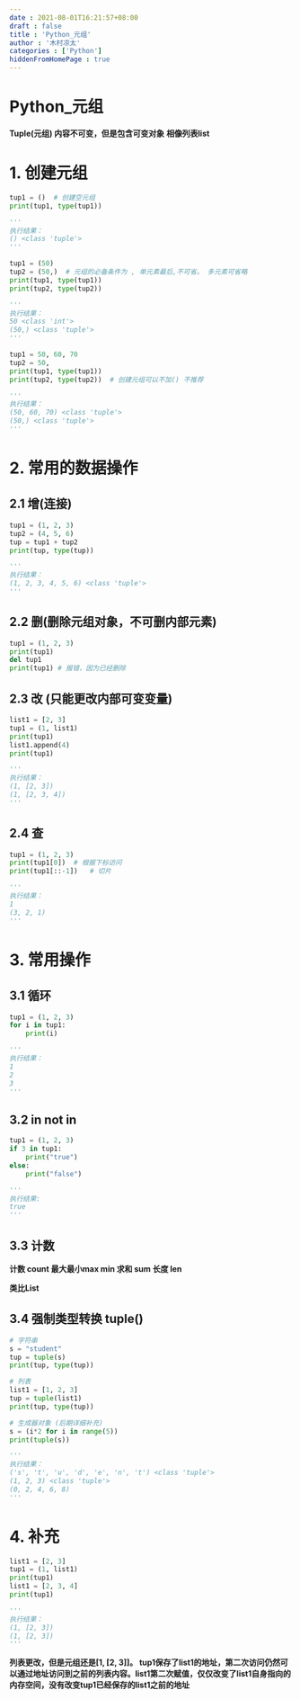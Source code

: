 ```yaml
---
date : 2021-08-01T16:21:57+08:00
draft : false
title : 'Python_元组'
author : '木村凉太'
categories : ['Python']
hiddenFromHomePage : true 
---
```


# Python_元组

**Tuple(元组) 内容不可变，但是包含可变对象**
**相像列表list**

# 1. 创建元组

```python
tup1 = ()  # 创建空元组
print(tup1, type(tup1))

'''
执行结果：
() <class 'tuple'>
'''

tup1 = (50)
tup2 = (50,)  # 元组的必备条件为 , 单元素最后,不可省。 多元素可省略
print(tup1, type(tup1))
print(tup2, type(tup2))

'''
执行结果：
50 <class 'int'>
(50,) <class 'tuple'>
'''

tup1 = 50, 60, 70
tup2 = 50,
print(tup1, type(tup1))
print(tup2, type(tup2))  # 创建元组可以不加() 不推荐

'''
执行结果：
(50, 60, 70) <class 'tuple'>
(50,) <class 'tuple'>
'''
```

# 2. 常用的数据操作

## 2.1 增(连接)

```python
tup1 = (1, 2, 3)
tup2 = (4, 5, 6)
tup = tup1 + tup2
print(tup, type(tup))

'''
执行结果：
(1, 2, 3, 4, 5, 6) <class 'tuple'>
'''
```

## 2.2 删(删除元组对象，不可删内部元素)

```python
tup1 = (1, 2, 3)
print(tup1)
del tup1
print(tup1) # 报错，因为已经删除
```

## 2.3 改 (只能更改内部可变变量)

```python
list1 = [2, 3]
tup1 = (1, list1)
print(tup1)
list1.append(4)
print(tup1)

'''
执行结果：
(1, [2, 3])
(1, [2, 3, 4])
'''
```

## 2.4 查

```python
tup1 = (1, 2, 3)
print(tup1[0])  # 根据下标访问
print(tup1[::-1])   # 切片

'''
执行结果：
1
(3, 2, 1)
'''
```

# 3. 常用操作

## 3.1 循环

```python
tup1 = (1, 2, 3)
for i in tup1:
    print(i)

'''
执行结果：
1
2
3
'''
```

## 3.2 in    not in

```python
tup1 = (1, 2, 3)
if 3 in tup1:
    print("true")
else:
    print("false")

'''
执行结果:
true
'''
```

## 3.3 计数

**计数 count 最大最小max min 求和 sum 长度 len**

**类比List**

## 3.4 强制类型转换 tuple()

```python
# 字符串
s = "student"
tup = tuple(s)
print(tup, type(tup))

# 列表
list1 = [1, 2, 3]
tup = tuple(list1)
print(tup, type(tup))

# 生成器对象 (后期详细补充)
s = (i*2 for i in range(5))
print(tuple(s))

'''
执行结果：
('s', 't', 'u', 'd', 'e', 'n', 't') <class 'tuple'>
(1, 2, 3) <class 'tuple'>
(0, 2, 4, 6, 8)
'''
```

# 4. 补充

```python
list1 = [2, 3]
tup1 = (1, list1)
print(tup1)
list1 = [2, 3, 4]
print(tup1)

'''
执行结果：
(1, [2, 3])
(1, [2, 3])
'''
```

**列表更改，但是元组还是[1, [2, 3]]。
tup1保存了list1的地址，第二次访问仍然可以通过地址访问到之前的列表内容。list1第二次赋值，仅仅改变了list1自身指向的内存空间，没有改变tup1已经保存的list1之前的地址**